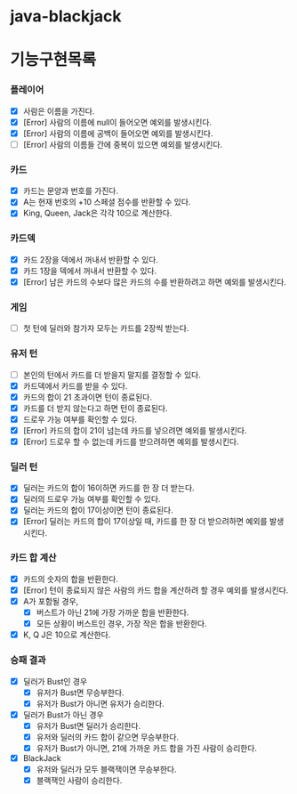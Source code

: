 # java-blackjack

# 기능구현목록

### 플레이어

- [x] 사람은 이름을 가진다.
- [x] [Error] 사람의 이름에 null이 들어오면 예외를 발생시킨다.
- [x] [Error] 사람의 이름에 공백이 들어오면 예외를 발생시킨다.
- [ ] [Error] 사람의 이름들 간에 중복이 있으면 예외를 발생시킨다.

### 카드

- [x] 카드는 문양과 번호를 가진다.
- [x] A는 현재 번호의 +10 스페셜 점수를 반환할 수 있다.
- [x] King, Queen, Jack은 각각 10으로 계산한다.

### 카드덱
- [x] 카드 2장을 덱에서 꺼내서 반환할 수 있다.
- [x] 카드 1장을 덱에서 꺼내서 반환할 수 있다.
- [x] [Error] 남은 카드의 수보다 많은 카드의 수를 반환하려고 하면 예외를 발생시킨다.

### 게임

- [ ] 첫 턴에 딜러와 참가자 모두는 카드를 2장씩 받는다.

### 유저 턴

- [ ] 본인의 턴에서 카드를 더 받을지 말지를 결정할 수 있다.
- [x] 카드덱에서 카드를 받을 수 있다.
- [x] 카드의 합이 21 초과이면 턴이 종료된다.
- [x] 카드를 더 받지 않는다고 하면 턴이 종료된다.
- [x] 드로우 가능 여부를 확인할 수 있다.
- [x] [Error] 카드의 합이 21이 넘는데 카드를 넣으려면 예외를 발생시킨다.
- [x] [Error] 드로우 할 수 없는데 카드를 받으려하면 예외를 발생시킨다.

### 딜러 턴

- [x] 딜러는 카드의 합이 16이하면 카드를 한 장 더 받는다.
- [x] 딜러의 드로우 가능 여부를 확인할 수 있다.
- [x] 딜러는 카드의 합이 17이상이면 턴이 종료된다.
- [x] [Error] 딜러는 카드의 합이 17이상일 때, 카드를 한 장 더 받으려하면 예외를 발생시킨다.

### 카드 합 계산

- [x] 카드의 숫자의 합을 반환한다.
- [x] [Error] 턴이 종료되지 않은 사람의 카드 합을 계산하려 할 경우 예외를 발생시킨다.
- [x] A가 포함될 경우,
    - [x] 버스트가 아닌 21에 가장 가까운 합을 반환한다.
    - [x] 모든 상황이 버스트인 경우, 가장 작은 합을 반환한다.
- [x] K, Q J은 10으로 계산한다.

### 승패 결과

- [x] 딜러가 Bust인 경우
    - [x] 유저가 Bust면 무승부한다.
    - [x] 유저가 Bust가 아니면 유저가 승리한다.
- [x] 딜러가 Bust가 아닌 경우
    - [x] 유저가 Bust면 딜러가 승리한다.
    - [x] 유저와 딜러의 카드 합이 같으면 무승부한다.
    - [x] 유저가 Bust가 아니면, 21에 가까운 카드 합을 가진 사람이 승리한다.
- [x] BlackJack
    - [x] 유저와 딜러가 모두 블랙잭이면 무승부한다.
    - [x] 블랙잭인 사람이 승리한다.
